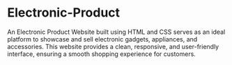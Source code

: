 # Electronic-Product
An Electronic Product Website built using HTML and CSS serves as an ideal platform to showcase and sell electronic gadgets, appliances, and accessories. This website provides a clean, responsive, and user-friendly interface, ensuring a smooth shopping experience for customers.
